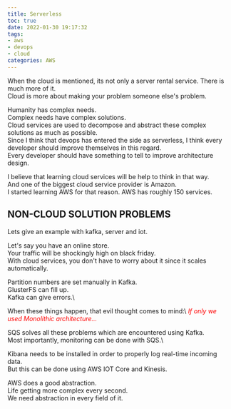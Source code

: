 ```yaml
---
title: Serverless
toc: true
date: 2022-01-30 19:17:32
tags: 
- aws
- devops 
- cloud
categories: AWS
---
```




When the cloud is mentioned, its not only a server rental service. There is much more of it.\
Cloud is more about making your problem someone else's problem.

Humanity has complex needs.\
Complex needs have complex solutions.\
Cloud services are used to decompose and abstract these complex solutions as much as possible.\
Since I think that devops has entered the side as serverless, I think every developer should improve themselves in this regard.\
Every developer should have something to tell to improve architecture design.

I believe that learning cloud services will be help to think in that way.\
And one of the biggest cloud service provider is Amazon.\
I started learning AWS for that reason. AWS has roughly 150 services.


## NON-CLOUD SOLUTION PROBLEMS 
Lets give an example with kafka, server and iot.

Let's say you have an online store.\
Your traffic will be shockingly high on black friday.\
With cloud services, you don't have to worry about it since it scales automatically.


Partition numbers are set manually in Kafka.\
GlusterFS can fill up.\
Kafka can give errors.\


When these things happen, that evil thought comes to mind:\ 
<span style="color:red"><i>If only we used Monolithic architecture...</i></span>


SQS solves all these problems which are encountered using Kafka.\
Most importantly, monitoring can be done with SQS.\

Kibana needs to be installed in order to properly log real-time incoming data.\
But this can be done using AWS IOT Core and Kinesis.


AWS does a good abstraction.\
Life getting more complex every second.\
We need abstraction in every field of it.

